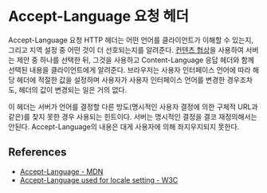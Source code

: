 # Accept-Language 요청 헤더

Accept-Language 요청 HTTP 헤더는 어떤 언어를 클라이언트가 이해할 수 있는지, 그리고 지역 설정 중 어떤 것이 더 선호되는지를 알려준다. [컨텐츠 협상](https://developer.mozilla.org/en-US/docs/Web/HTTP/Content_negotiation)을 사용하여 서버는 제안 중 하나를 선택한 뒤, 그것을 사용하고 Content-Language 응답 헤더와 함께 선택된 내용을 클라이언트에게 알려준다. 브라우저는 사용자 인터페이스 언어에 따라 해당 헤더에 적절한 값을 설정하며 사용자가 사용자 인터페이스 언어를 변경한 경우조차도, 헤더의 값이 변경되는 일은 거의 없다.

이 헤더는 서버가 언어를 결정할 다른 방도(명시적인 사용자 결정에 의한 구체적 URL과 같은)를 찾지 못한 경우 사용되는 힌트이다. 서버는 명시적인 결정을 결코 재정의해서는 안된다. Accept-Language의 내용은 대게 사용자에 의해 좌지우지되지 못한다.

## References

* [Accept-Language - MDN](https://developer.mozilla.org/ko/docs/Web/HTTP/Headers/Accept-Language)
* [Accept-Language used for locale setting - W3C](https://www.w3.org/International/questions/qa-accept-lang-locales)
